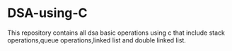# DSA-using-C

This repository contains all dsa basic operations using c that include stack operations,queue operations,linked list and double linked list.
